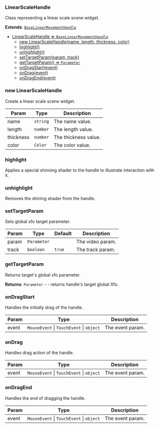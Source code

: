 <a name="LinearScaleHandle"></a>

### LinearScaleHandle 
Class representing a linear scale scene widget.


**Extends**: <code>[BaseLinearMovementHandle](api/Handles\BaseLinearMovementHandle.md)</code>  

* [LinearScaleHandle ⇐ <code>BaseLinearMovementHandle</code>](#LinearScaleHandle)
    * [new LinearScaleHandle(name, length, thickness, color)](#new-LinearScaleHandle)
    * [highlight()](#highlight)
    * [unhighlight()](#unhighlight)
    * [setTargetParam(param, track)](#setTargetParam)
    * [getTargetParam() ⇒ <code>Parameter</code>](#getTargetParam)
    * [onDragStart(event)](#onDragStart)
    * [onDrag(event)](#onDrag)
    * [onDragEnd(event)](#onDragEnd)

<a name="new_LinearScaleHandle_new"></a>

### new LinearScaleHandle
Create a linear scale scene widget.


| Param | Type | Description |
| --- | --- | --- |
| name | <code>string</code> | The name value. |
| length | <code>number</code> | The length value. |
| thickness | <code>number</code> | The thickness value. |
| color | <code>Color</code> | The color value. |

<a name="LinearScaleHandle+highlight"></a>

### highlight
Applies a special shinning shader to the handle to illustrate interaction with it.


<a name="LinearScaleHandle+unhighlight"></a>

### unhighlight
Removes the shining shader from the handle.


<a name="LinearScaleHandle+setTargetParam"></a>

### setTargetParam
Sets global xfo target parameter.



| Param | Type | Default | Description |
| --- | --- | --- | --- |
| param | <code>Parameter</code> |  | The video param. |
| track | <code>boolean</code> | <code>true</code> | The track param. |

<a name="LinearScaleHandle+getTargetParam"></a>

### getTargetParam
Returns target's global xfo parameter.


**Returns**: <code>Parameter</code> - - returns handle's target global Xfo.  
<a name="LinearScaleHandle+onDragStart"></a>

### onDragStart
Handles the initially drag of the handle.



| Param | Type | Description |
| --- | --- | --- |
| event | <code>MouseEvent</code> \| <code>TouchEvent</code> \| <code>object</code> | The event param. |

<a name="LinearScaleHandle+onDrag"></a>

### onDrag
Handles drag action of the handle.



| Param | Type | Description |
| --- | --- | --- |
| event | <code>MouseEvent</code> \| <code>TouchEvent</code> \| <code>object</code> | The event param. |

<a name="LinearScaleHandle+onDragEnd"></a>

### onDragEnd
Handles the end of dragging the handle.



| Param | Type | Description |
| --- | --- | --- |
| event | <code>MouseEvent</code> \| <code>TouchEvent</code> \| <code>object</code> | The event param. |

